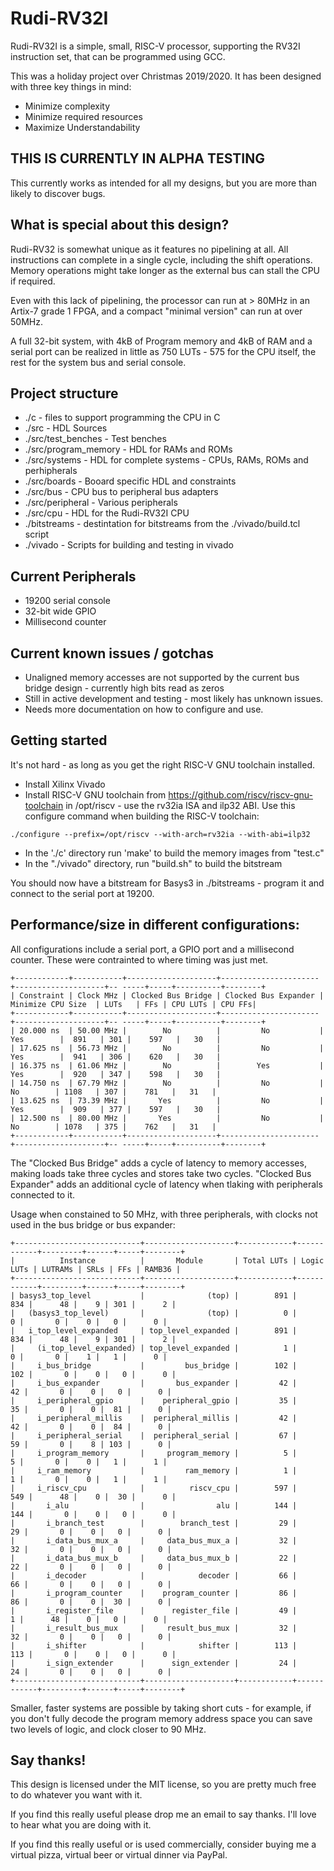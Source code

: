 Rudi-RV32I
==========

Rudi-RV32I is a simple, small, RISC-V processor, supporting the RV32I instruction set, that can be programmed using GCC.

This was a holiday project over Christmas 2019/2020. It has been designed with three key things in mind:

- Minimize complexity
- Minimize required resources
- Maximize Understandability

## THIS IS CURRENTLY IN ALPHA TESTING
This currently works as intended for all my designs, but you are more than likely to discover bugs.

## What is special about this design?
Rudi-RV32 is somewhat unique as it features no pipelining at all. All instructions can 
complete in a single cycle, including the shift operations. Memory operations might take
longer as the external bus can stall the CPU if required. 

Even with this lack of pipelining, the processor can run at > 80MHz in an Artix-7 grade
1 FPGA, and a compact "minimal version" can run at over 50MHz.

A full 32-bit system, with 4kB of Program memory and 4kB of RAM and a serial port can
be realized in little as 750 LUTs - 575 for the CPU itself, the rest for the system
bus and serial console.

## Project structure

* ./c  - files to support programming the CPU in C
* ./src - HDL Sources
* ./src/test_benches - Test benches
* ./src/program_memory - HDL for RAMs and ROMs
* ./src/systems - HDL for complete systems  - CPUs, RAMs, ROMs and perhipherals
* ./src/boards - Booard specific HDL and constraints
* ./src/bus - CPU bus to peripheral bus adapters 
* ./src/peripheral - Various peripherals
* ./src/cpu - HDL for the Rudi-RV32I CPU
* ./bitstreams - destintation for bitstreams from the ./vivado/build.tcl script
* ./vivado - Scripts for building and testing in vivado

## Current Peripherals

* 19200 serial console
* 32-bit wide GPIO
* Millisecond counter

## Current known issues / gotchas

* Unaligned memory accesses are not supported by the current bus bridge design - currently high bits read as zeros
* Still in active development and testing - most likely has unknown issues.
* Needs more documentation on how to configure and use.

## Getting started

It's not hard - as long as you get the right RISC-V GNU toolchain installed.

* Install Xilinx Vivado
* Install RISC-V GNU toolchain from https://github.com/riscv/riscv-gnu-toolchain in /opt/riscv - use the rv32ia ISA and ilp32 ABI. Use this configure command when building the RISC-V toolchain:
```
./configure --prefix=/opt/riscv --with-arch=rv32ia --with-abi=ilp32
```
* In the './c' directory run 'make' to build the memory images from "test.c"
* In the "./vivado" directory, run "build.sh" to build the bitstream

You should now have a bitstream for Basys3 in ./bitstreams - program it and connect to the serial port at 19200.

## Performance/size in different configurations:

All configurations include a serial port, a GPIO port and a millisecond counter. These were contrainted to where timing was just met.

    +------------+-----------+--------------------+----------------------+--------------------+-- -----+-----+----------+--------+
    | Constraint | Clock MHz | Clocked Bus Bridge | Clocked Bus Expander | Minimize CPU Size  | LUTs   | FFs | CPU LUTs | CPU FFs|
    +------------+-----------+--------------------+----------------------+--------------------+-- -----+-----+----------+--------+
    | 20.000 ns  | 50.00 MHz |        No          |         No           |         Yes        |  891   | 301 |    597   |   30   |
    | 17.625 ns  | 56.73 MHz |        No          |         No           |         Yes        |  941   | 306 |    620   |   30   |
    | 16.375 ns  | 61.06 MHz |        No          |        Yes           |         Yes        |  920   | 347 |    598   |   30   |
    | 14.750 ns  | 67.79 MHz |        No          |         No           |          No        | 1108   | 307 |    781   |   31   |
    | 13.625 ns  | 73.39 MHz |       Yes          |         No           |         Yes        |  909   | 377 |    597   |   30   |
    | 12.500 ns  | 80.00 MHz |       Yes          |         No           |          No        | 1078   | 375 |    762   |   31   |
    +------------+-----------+--------------------+----------------------+--------------------+-- -----+-----+----------+--------+

The "Clocked Bus Bridge" adds a cycle of latency to memory accesses, making loads take three cycles and stores take two cycles. "Clocked Bus Expander" adds an additional cycle of latency when tlaking with peripherals connected to it.

Usage when constained to 50 MHz, with three peripherals, with clocks not used in the bus bridge or bus expander:

    +----------------------------+--------------------+------------+------------+---------+------+-----+--------+
    |          Instance          |       Module       | Total LUTs | Logic LUTs | LUTRAMs | SRLs | FFs | RAMB36 |
    +----------------------------+--------------------+------------+------------+---------+------+-----+--------+
    | basys3_top_level           |              (top) |        891 |        834 |      48 |    9 | 301 |      2 |
    |   (basys3_top_level)       |              (top) |          0 |          0 |       0 |    0 |   0 |      0 |
    |   i_top_level_expanded     | top_level_expanded |        891 |        834 |      48 |    9 | 301 |      2 |
    |     (i_top_level_expanded) | top_level_expanded |          1 |          0 |       0 |    1 |   1 |      0 |
    |     i_bus_bridge           |         bus_bridge |        102 |        102 |       0 |    0 |   0 |      0 |
    |     i_bus_expander         |       bus_expander |         42 |         42 |       0 |    0 |   0 |      0 |
    |     i_peripheral_gpio      |    peripheral_gpio |         35 |         35 |       0 |    0 |  81 |      0 |
    |     i_peripheral_millis    |  peripheral_millis |         42 |         42 |       0 |    0 |  84 |      0 |
    |     i_peripheral_serial    |  peripheral_serial |         67 |         59 |       0 |    8 | 103 |      0 |
    |     i_program_memory       |     program_memory |          5 |          5 |       0 |    0 |   1 |      1 |
    |     i_ram_memory           |         ram_memory |          1 |          1 |       0 |    0 |   1 |      1 |
    |     i_riscv_cpu            |          riscv_cpu |        597 |        549 |      48 |    0 |  30 |      0 |
    |       i_alu                |                alu |        144 |        144 |       0 |    0 |   0 |      0 |
    |       i_branch_test        |        branch_test |         29 |         29 |       0 |    0 |   0 |      0 |
    |       i_data_bus_mux_a     |     data_bus_mux_a |         32 |         32 |       0 |    0 |   0 |      0 |
    |       i_data_bus_mux_b     |     data_bus_mux_b |         22 |         22 |       0 |    0 |   0 |      0 |
    |       i_decoder            |            decoder |         66 |         66 |       0 |    0 |   0 |      0 |
    |       i_program_counter    |    program_counter |         86 |         86 |       0 |    0 |  30 |      0 |
    |       i_register_file      |      register_file |         49 |          1 |      48 |    0 |   0 |      0 |
    |       i_result_bus_mux     |     result_bus_mux |         32 |         32 |       0 |    0 |   0 |      0 |
    |       i_shifter            |            shifter |        113 |        113 |       0 |    0 |   0 |      0 |
    |       i_sign_extender      |      sign_extender |         24 |         24 |       0 |    0 |   0 |      0 |
    +----------------------------+--------------------+------------+------------+---------+------+-----+--------+

Smaller, faster systems are possible by taking short cuts - for example, if you don't fully decode the program memory address
space you can save two levels of logic, and clock closer to 90 MHz.

## Say thanks!
This design is licensed under the MIT license, so you are pretty much free to do whatever you want with it.

If you find this really useful please drop me an email to say thanks. I'll love to hear what you are doing with it.

If you find this really useful or is used commercially, consider buying me a virtual pizza, virtual beer or virtual dinner via PayPal.

